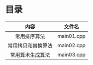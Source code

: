 # 目录

|        内容        |   文件名   |
| :----------------: | :--------: |
|    常用排序算法    | main01.cpp |
| 常用拷贝和替换算法 | main02.cpp |
|  常用算术生成算法  | main03.cpp |